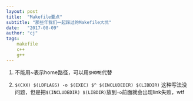 ```yaml
---
layout: post
title:  "Makefile要点"
subtitle: "那些年我们一起踩过的Makefile大坑"
date:   "2017-08-09" 
author: "cj"
tags:
    makefile
    c++
    g++
---
```


1. 不能用~表示home路径，可以用`$HOME`代替

2. `$(CXX) $(LDFLAGS) -o $(EXEC) $^ $(INCLUDEDIR) $(LIBDIR)` 这种写法没问题，但是把`$(INCLUDEDIR) $(LIBDIR)`放到`-o`前面就会出现link失败，wtf

